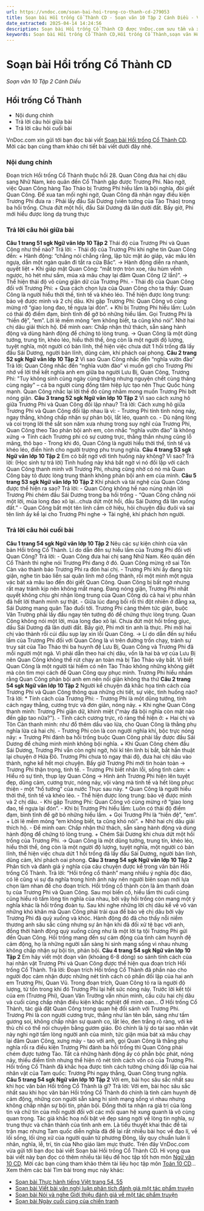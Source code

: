 ```yaml
---
url: https://vndoc.com/soan-bai-hoi-trong-co-thanh-cd-279053
title: Soạn bài Hồi trống Cổ Thành CD - Soạn văn 10 Tập 2 Cánh Diều - VnDoc.com
date_extracted: 2025-04-14 14:24:56
description: Soạn bài Hồi trống Cổ Thành CD được VnDoc.com sưu tầm và xin gửi tới bạn đọc cùng tham khảo.
keywords: Soạn bài Hồi trống Cổ Thành CD,Hồi trống Cổ Thành,soạn văn Hồi trống Cổ Thành,soạn Hồi trống Cổ Thành,soạn văn 10,văn 10,ngữ văn 10 CD
---
```


# Soạn bài Hồi trống Cổ Thành CD
 _Soạn văn 10 Tập 2 Cánh Diều_
## Hồi trống Cổ Thành
  * Nội dung chính
  * Trả lời câu hỏi giữa bài
  * Trả lời câu hỏi cuối bài

VnDoc.com xin gửi tới bạn đọc bài viết [Soạn bài Hồi trống Cổ Thành CD](<https://vndoc.com/soan-bai-hoi-trong-co-thanh-cd-279053>). Mời các bạn cùng tham khảo chi tiết bài viết dưới đây nhé.
### Nội dung chính
Đoạn trích Hồi trống Cổ Thành thuộc hồi 28. Quan Công đưa hai chị dâu sang Nhữ Nam, kéo quân đến Cổ Thành gặp được Trương Phi. Nào ngờ, việc Quan Công hàng Tào Tháo bị Trương Phi hiểu lầm là bội nghĩa, đòi giết Quan Công. Để xua tan mối nghi ngờ, Quan Công đã nhận ngay điều kiện Trương Phi đưa ra : Phải lấy đầu Sái Dương \(viên tướng của Tào Tháo\) trong ba hồi trống. Chưa đứt một hồi, đầu Sái Dương đã lăn dưới đất. Bấy giờ, Phi mới hiểu được lòng dạ trung thực
### Trả lời câu hỏi giữa bài
**Câu 1 trang 51 sgk Ngữ văn lớp 10 Tập 2**
Thái độ của Trương Phi và Quan Công như thế nào?
Trả lời:
\- Thái độ của Trương Phi khi nghe tin Quan Công đến:
\+ Hành động: “chẳng nói chẳng rằng, lập tức mặt áo giáp, vác mâu lên ngựa, dẫn một ngàn quân đi tắt ra cửa Bắc”.
→ Hành động diễn ra nhanh, quyết liệt
\+ Khi giáp mặt Quan Công: “mắt trợn tròn xoe, râu hùm vểnh ngược, hò hét như sấm, múa xà mâu chạy lại đâm Quan Công \(2 lần\)”.
→ Thể hiện thái độ vô cùng giận dữ của Trương Phi.
\- Thái độ của Quan Công đối với Trương Phi:
\+ Qua cách chọn lựa của Quan Công cho ta thấy:
Quan Công là người hiểu thời thế, tinh tế và khéo léo.
Thể hiện được lòng trung: bảo vệ được mình và 2 chị dâu.
Khi gặp Trương Phi: Quan Công vô cùng mừng rỡ “giao long đao, tế ngựa lại đón”.
\+ Khi bị Trương Phi hiểu lầm: Luôn có thái độ điềm đạm, bình tĩnh để gỡ bỏ những hiểu lầm.
Gọi Trương Phi là “hiền đệ”, “em”.
Lời lẽ mềm mỏng “em không biết, ta cũng khó nói”.
Nhờ hai chị dâu giải thích hộ.
Để minh oan: Chấp nhận thử thách, sẵn sàng hành động và dùng hành động để chứng tỏ lòng trung.
→ Quan Công là một dũng tướng, trung tín, khéo léo, hiểu thời thế, ông còn là một người độ lượng, tuyệt nghĩa, một người có bản lĩnh, thể hiện việc chưa dứt 1 hồi trống đã lấy đầu Sái Dương, người bản lĩnh, dũng cảm, khí phách oai phong.
**Câu 2 trang 52 sgk Ngữ văn lớp 10 Tập 2**
Vì sao Quan Công nhắc đến “nghĩa vườn đào”
Trả lời:
Quan Công nhắc đến “nghĩa vườn đào” vì muốn gợi cho Trương Phi nhớ về lời thề kết nghĩa anh em giữa ba người Lưu Bị, Quan Công, Trương Phi: "Tuy không sinh cùng ngày cùng tháng nhưng nguyện chết cùng tháng cùng ngày" – cả ba người cùng đồng tâm hiệp lực tạo nên Thục Quốc hùng mạnh. Quan Công nhắc lại lời thề đó cũng nhằm mong muốn Trương Phi bớt nóng giận.
**Câu 3 trang 52 sgk Ngữ văn lớp 10 Tập 2**
Vì sao cách xưng hô giữa Trương Phi và Quan Công đối lập nhau?
Trả lời:
Cách xưng hô giữa Trương Phi và Quan Công đối lập nhau là vì:
\- Trương Phi tính tình nóng nảy, ngay thẳng, không chấp nhận sự phản bội, lắt léo, quanh co.
\- Dù nặng lòng và coi trọng lời thề sắt son năm xưa nhưng trong suy nghĩ của Trương Phi, Quan Công theo Tào phản bội anh em, còn nhắc “nghĩa vườn đào” là không xứng
→ Tính cách Trương phi có sự cương trực, thẳng thắn nhưng cũng lỗ mãng, thô bạo
\- Trong khi đó, Quan Công là người hiểu thời thế, tinh tế và khéo léo, điển hình cho người trượng phu trung nghĩa.
**Câu 4 trang 53 sgk Ngữ văn lớp 10 Tập 2**
Em có bất ngờ với tình huống này không? Vì sao?
Trả lời:
\(Học sinh tự trả lời\) Tình huống này khá bất ngờ vì nó đối lập với cách Quan Công thanh minh với Trương Phi, nhưng cũng nhờ có nó mà Quan Công bày tỏ được lòng trung thành không phản bội anh em của mình.
**Câu 5 trang 53 sgk Ngữ văn lớp 10 Tập 2**
Khí phách và tài nghệ của Quan Công được thể hiện ra sao?
Trả lời:
\- Quan Công không hề nao núng nhận lời Trương Phi chém đầu Sái Dương trong ba hồi trống
\- “Quan Công chẳng nói một lời, múa long đao xô lại…chưa dứt một hồi, đầu Sái Dương đã lăn xuống đất.”
\- Quan Công bắt một tên lính cầm cờ hiệu, hỏi chuyện đầu đuôi và sai tên lính ấy kể lại cho Trương Phi nghe
→ Tài nghệ, khí phách hơn người.
### Trả lời câu hỏi cuối bài
**Câu 1 trang 54 sgk Ngữ văn lớp 10 Tập 2**
Nêu các sự kiện chính của văn bản Hồi trống Cổ Thành. Lí do dẫn đến sự hiểu lầm của Trương Phi đối với Quan Công?
Trả lời:
\- Quan Công đưa hai chị sang Nhữ Nam. Kéo quân đến Cổ Thành thì nghe nói Trương Phi đang ở đó. Quan Công mừng rỡ sai Tôn Càn vào thành báo Trương Phi ra đón hai chị.
\- Trương Phi khi ấy đang tức giận, nghe tin báo liền sai quân lính mở cổng thành, rồi một mình một ngựa vác bát xà mâu lao đến đòi giết Quan Công. Quan Công bị bất ngờ nhưng rất may tránh kịp nên không mất mạng. Đang nóng giận, Trương Phi nhất quyết không chịu ghi nhận lòng trung của Quan Công dù cả hai vị phu nhân đã hết lời thanh minh sự thật.
\- Giữa lúc đang bối rối thì đột nhiên ở đằng xa, Sái Dương mang quân Tào đuổi tới. Trương Phi càng thêm tức giận, buộc Vân Trường phải lấy đầu ngay tên tướng đó để chứng thực lòng trung. Quan Công không nói một lời, múa long đao xô lại. Chưa đứt một hồi trống giục, đầu Sái Dương đã lăn dưới đất. Bấy giờ, Phi mới tin anh là thực. Phi mời hai chị vào thành rồi cúi đầu sụp lạy xin lỗi Quan Công.
→ Lí do dẫn đến sự hiểu lầm của Trương Phi đối với Quan Công là vì trên đường trốn chạy, tránh sự truy sát của Tào Tháo thì ba huynh đệ Lưu Bị, Quan Công và Trương Phi đã mỗi người một ngả. Vì phải dẫn theo hai chị dâu, vốn là hai bà vợ của Lưu Bị nên Quan Công không thể rút chạy an toàn mà bị Tào Tháo vây bắt. Vì biết Quan Công là một người tài hiếm có nên Tào Tháo không những không giết mà còn tìm mọi cách để Quan Công quy phục mình. Trương Phi hiểu nhầm rằng Quan Công phản bội anh em nên nổi giận không tha thứ
**Câu 2 trang 54 sgk Ngữ văn lớp 10 Tập 2**
Người kể chuyện đã khắc họa tính cách của Trương Phi và Quan Công thông qua những chi tiết, sự việc, tình huống nào?
Trả lời:
\* Tính cách của Trương Phi:
\- Trương Phi là một dũng tướng, tính cách ngay thẳng, cương trực và đơn giản, nóng nảy.
\+ Khi nghe Quan Công thanh minh: Trương Phi giận dữ, khinh miệt \("mày đã bội nghĩa còn mặt nào đến gặp tao nữa?"\).
\- Tính cách cương trực, rõ ràng thể hiện ở:
\+ Hai chị và Tôn Càn thanh minh: như đổ thêm dầu vào lửa, cho Quan Công là thằng phụ nghĩa lừa cả hai chị.
\- Trương Phi còn là con người nghĩa khí, bộc trực nóng nảy:
\+ Trương Phi đánh ba hồi trống buộc Quan Công phải lấy được đầu Sái Dương để chứng minh mình không bội nghĩa.
\+ Khi Quan Công chém đầu Sái Dương, Trương Phi vẫn còn nghi ngờ, hỏi kĩ tên lính bị bắt, bắt hắn thuật lại chuyện ở Hứa Đô. Trương Phi chưa tỏ ngay thái độ, đưa hai chị dâu vào thành, nghe kể hết mọi chuyện. Bấy giờ Trương Phi mới tin hoàn toàn → Trương Phi thận trọng, tinh tế.
\- Trương Phi biết nhân lỗi, sống tình cảm:
\+ Hiểu rõ sự tình, thụp lạy Quan Công
→ Hình ảnh Trương Phi hiện lên tuyệt đẹp, dũng cảm, cương trực, nóng nảy, vội vàng mà tinh tế và hết lòng phục thiện - một "hổ tướng" của nước Thục sau này.
\* Quan Công là người hiểu thời thế, tinh tế và khéo léo.
\- Thể hiện được lòng trung: bảo vệ được mình và 2 chị dâu.
\- Khi gặp Trương Phi: Quan Công vô cùng mừng rỡ “giao long đao, tế ngựa lại đón”.
\- Khi bị Trương Phi hiểu lầm: Luôn có thái độ điềm đạm, bình tĩnh để gỡ bỏ những hiểu lầm.
\+ Gọi Trương Phi là “hiền đệ”, “em”.
\+ Lời lẽ mềm mỏng “em không biết, ta cũng khó nói”.
\+ Nhờ hai chị dâu giải thích hộ.
\- Để minh oan: Chấp nhận thử thách, sẵn sàng hành động và dùng hành động để chứng tỏ lòng trung.
\+ Chém Sái Dương khi chưa dứt một hồi trống của Trương Phi.
→ Quan Công là một dũng tướng, trung tín, khéo léo, hiểu thời thế, ông còn là một người độ lượng, tuyệt nghĩa, một người có bản lĩnh, thể hiện việc chưa dứt 1 hồi trống đã lấy đầu Sái Dương, người bản lĩnh, dũng cảm, khí phách oai phong.
**Câu 3 trang 54 sgk Ngữ văn lớp 10 Tập 2**
Phân tích và đánh giá ý nghĩa của câu chuyện được kể trong văn bản Hồi trống Cổ Thành.
Trả lời:
“Hồi trống cổ thành” mang nhiều ý nghĩa độc đáo, có lẽ cũng vì sự đa nghĩa trong hình ảnh này nên người biên soạn mới lựa chọn làm nhan đề cho đoạn trích. Hồi trống cổ thành còn là âm thanh đoàn tụ của Trương Phi và Quan Công. Sau mọi biến cố, hiểu lầm thì cuối cùng cũng hiểu rõ tấm lòng tín nghĩa của nhau, bởi vậy hồi trống còn mang một ý nghĩa khác là hồi trống đoàn tụ. Sau khi nghe những lời chị dâu kể về vô vàn những khó khăn mà Quan Công phải trải qua để bảo vệ chị dâu bởi vậy Trương Phi đã quỳ xuống và khóc. Hành động đó đã cho thấy nỗi niềm thương anh sâu sắc cũng nhưng sự ân hận khi đã đối xử tệ bạc với anh, đồng thời hành động quỳ xuống cũng như là một lời tạ tội Trương Phi gửi đến Quan Công. Hồi trống mang đến sự cảm động của tình cảm huynh đệ cảm động, họ là những người sẵn sàng hi sinh mạng sống vì nhau nhưng không chấp nhận sự bội tín, phản bội.
**Câu 4 trang 54 sgk Ngữ văn lớp 10 Tập 2**
Em hãy viết một đoạn văn \(khoảng 6-8 dòng\) so sánh tính cách của hai nhân vật Trương Phi và Quan Công được thể hiện qua đoạn trích Hồi trống Cổ Thành.
Trả lời:
Đoạn trích Hồi trống Cổ Thành đã phần nào cho người đọc cảm nhận được những nét tính cách có phần đối lập của hai anh em Trương Phi, Quan Vũ. Trong đoạn trích, Quan Công tỏ ra là người độ lượng, từ tốn trong khi đó Trương Phi lại hết sức nóng nảy. Trước lời kết tội của em \(Trương Phi\), Quan Vân Trường vẫn nhún mình, cầu cứu hai chị dâu và cuối cùng chấp nhận điều kiện khắc nghiệt để minh oan... Ở Hồi trống Cổ Thành, tác giả đặt Quan Công trong quan hệ đối sánh với Trương Phi. Trương Phi là con người cương trực, thẳng như làn tên bắn, sáng như tấm gương soi, không chấp nhận sự quanh co, lắt léo, đen trắng rõ ràng, với kẻ thù chỉ có thể nói chuyện bằng gươm giáo. Đó chính là lý do tại sao nhân vật này nghi ngờ tấm lòng người anh của mình, tức giận múa bát xà mâu chạy lại đâm Quan Công, xưng mày - tao với anh, gọi Quan Công là thằng phụ nghĩa rồi ra điều kiện Trương Phi đánh ba hồi trống thì Quan Công phải chém được tướng Tào. Tất cả những hành động ấy có phẫn bộc phát, nóng nảy, thiếu điềm tĩnh nhưng thể hiện rõ nét tính cách vốn có của Trương Phi. Hồi trống Cổ Thành đã khắc họa được tính cách tưởng chừng đối lập của hai nhân vật của Tam quốc: Trương Phi ngay thẳng, Quan Công trung nghĩa.
**Câu 5 trang 54 sgk Ngữ văn lớp 10 Tập 2**
Với em, bài học sâu sắc nhất sau khi học văn bản Hồi trống Cổ Thành là gì?
Trả lời:
Với em, bài học sâu sắc nhất sau khi học văn bản Hồi trống Cổ Thành đó chính là tình cảm huynh đệ cảm động, những con người sẵn sàng hi sinh mạng sống vì nhau nhưng không chấp nhận sự bội tín, phản bội. Đồng thời ta nhận ra giá trị của lòng tin và chữ tín của mỗi người đối với các mối quan hệ xung quanh là vô cùng quan trọng. Tác giả khắc hoạ nổi bật vẻ đẹp sáng ngời về lòng tin nghĩa, sự trung thực và chân thành của tình anh em. Là tiểu thuyết khai thác đề tài trận mạc nhưng Tam quốc diễn nghĩa đã để lại rất nhiều bài học về đạo lí, về lối sống, lối ứng xử của người quân tử phương Đông, lấy quy chuẩn luân lí nhân, nghĩa, lễ, trí, tín của Nho giáo làm mực thước.
Trên đây VnDoc.com vừa gửi tới bạn đọc bài viết Soạn bài Hồi trống Cổ Thành CD. Hi vọng qua bài viết này bạn đọc có thêm nhiều tài liệu để học tập tốt hơn môn [Ngữ văn 10 CD](<https://vndoc.com/ngu-van-10-canh-dieu-tap2>). Mời các bạn cùng tham khảo thêm tài liệu học tập môn [Toán 10 CD](<https://vndoc.com/toan-10-canh-dieu-tap2>)...
Xem thêm các bài Tìm bài trong mục này khác:
  * [Soạn bài Thực hành tiếng Việt trang 54, 55](</soan-bai-thuc-hanh-tieng-viet-trang-54-55-cd-279056>)
  * [Soạn bài Viết bài văn nghị luận phân tích đánh giá một tác phẩm truyện](</soan-bai-viet-bai-van-nghi-luan-phan-tich-danh-gia-mot-tac-pham-truyen-cd-279057>)
  * [Soạn bài Nói và nghe Giới thiệu đánh giá về một tác phẩm truyện](</soan-bai-noi-va-nghe-gioi-thieu-danh-gia-ve-mot-tac-pham-truyen-cd-279070>)
  * [Soạn bài Ngày cuối cùng của chiến tranh](</soan-bai-ngay-cuoi-cung-cua-chien-tranh-cd-279073>)

